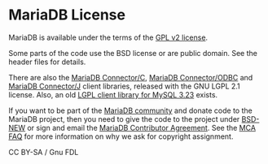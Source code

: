 
# MariaDB License

MariaDB is available under the terms of the [GPL v2 license](https://app.gitbook.com/s/SsmexDFPv2xG2OTyO5yV/reference/faq/licensing-questions/mariadb-licenses).


Some parts of the code use the BSD license or are public domain. See the header
files for details.


There are also the [MariaDB Connector/C](https://app.gitbook.com/s/CjGYMsT2MVP4nd3IyW2L/mariadb-connector-c/), [MariaDB Connector/ODBC](https://app.gitbook.com/s/CjGYMsT2MVP4nd3IyW2L/mariadb-connector-odbc/) and [MariaDB Connector/J](https://app.gitbook.com/s/CjGYMsT2MVP4nd3IyW2L/mariadb-connector-j/) client libraries, released with the GNU LGPL 2.1 license. Also, an old [LGPL client library for MySQL 3.23](https://app.gitbook.com/s/CjGYMsT2MVP4nd3IyW2L/mariadb-connector-c/other-c-c-connectors/mysql-client-library-32358) exists.


If you want to be part of the [MariaDB community](/en/community/) and donate code
to the MariaDB project, then you need to give the code to the project under
[BSD-NEW](https://en.wikipedia.org/wiki/BSD_licences#3-clause_license_.28.22New_BSD_License.22_or_.22Modified_BSD_License.22.29)
or sign and email the [MariaDB Contributor Agreement](mca.md). See the [MCA FAQ](mariadb-contributor-agreement-faq.md) for more information on why we ask for copyright assignment.


CC BY-SA / Gnu FDL

